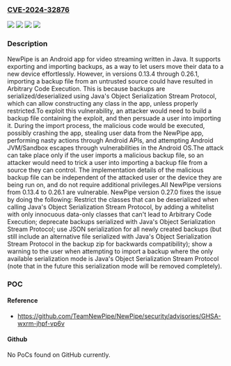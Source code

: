### [CVE-2024-32876](https://cve.mitre.org/cgi-bin/cvename.cgi?name=CVE-2024-32876)
![](https://img.shields.io/static/v1?label=Product&message=NewPipe&color=blue)
![](https://img.shields.io/static/v1?label=Version&message=%3E%3D%200.13.4%2C%20%3C%200.27.0%20&color=brightgreen)
![](https://img.shields.io/static/v1?label=Version&message=0.13.4%20&color=brightgreen)
![](https://img.shields.io/static/v1?label=Vulnerability&message=CWE-502%3A%20Deserialization%20of%20Untrusted%20Data&color=brightgreen)

### Description

NewPipe is an Android app for video streaming written in Java. It supports exporting and importing backups, as a way to let users move their data to a new device effortlessly. However, in versions 0.13.4 through 0.26.1, importing a backup file from an untrusted source could have resulted in Arbitrary Code Execution. This is because backups are serialized/deserialized using Java's Object Serialization Stream Protocol, which can allow constructing any class in the app, unless properly restricted.To exploit this vulnerability, an attacker would need to build a backup file containing the exploit, and then persuade a user into importing it. During the import process, the malicious code would be executed, possibly crashing the app, stealing user data from the NewPipe app, performing nasty actions through Android APIs, and attempting Android JVM/Sandbox escapes through vulnerabilities in the Android OS.The attack can take place only if the user imports a malicious backup file, so an attacker would need to trick a user into importing a backup file from a source they can control. The implementation details of the malicious backup file can be independent of the attacked user or the device they are being run on, and do not require additional privileges.All NewPipe versions from 0.13.4 to 0.26.1 are vulnerable. NewPipe version 0.27.0 fixes the issue by doing the following: Restrict the classes that can be deserialized when calling Java's Object Serialization Stream Protocol, by adding a whitelist with only innocuous data-only classes that can't lead to Arbitrary Code Execution; deprecate backups serialized with Java's Object Serialization Stream Protocol; use JSON serialization for all newly created backups (but still include an alternative file serialized with Java's Object Serialization Stream Protocol in the backup zip for backwards compatibility); show a warning to the user when attempting to import a backup where the only available serialization mode is Java's Object Serialization Stream Protocol (note that in the future this serialization mode will be removed completely).

### POC

#### Reference
- https://github.com/TeamNewPipe/NewPipe/security/advisories/GHSA-wxrm-jhpf-vp6v

#### Github
No PoCs found on GitHub currently.

